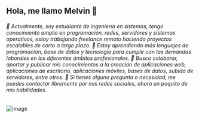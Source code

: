 ## Hola, me llamo Melvin 👋

###### 🔭 Actualmente, soy estudiante de ingeniería en sistemas, tengo conocimiento amplio en programación, redes, servidores y sistemas operativos, estoy trabajando freelance remoto haciendo proyectos escalables de corto a largo plazo. 🌱 Estoy aprendiendo más lenguajes de programación, base de datos y tecnología para cumplir con las demandas laborales en los diferentes ámbitos profesionales. 👯 Busco colaborar, aportar y publicar mis conocimientos a la creación de aplicaciones web, aplicaciones de escritorio, aplicaciones móviles, bases de datos, subida de servidores, entre otros. 💬 Si tienes alguna pregunta o necesidad, me puedes contactar libremente por mis redes sociales, ahora un poquito de mis habilidades.

![image](https://user-images.githubusercontent.com/76851489/201485307-dcd928e1-73d1-43ee-911d-5fb8663abf1b.png)
